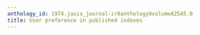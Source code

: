 ```yaml
---
anthology_id: 1974.jasis_journal-ir0anthology0volumeA25A5.0
title: User preference in published indexes
---
```

